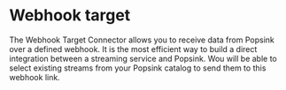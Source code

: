 # Webhook target

The Webhook Target Connector allows you to receive data from Popsink over a defined webhook. It is the most efficient way to build a direct integration between a streaming service and Popsink. Wou will be able to select existing streams from your Popsink catalog to send them to this webhook link.

